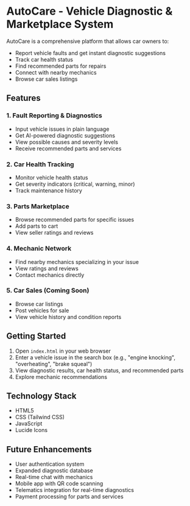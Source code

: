 # AutoCare - Vehicle Diagnostic & Marketplace System

AutoCare is a comprehensive platform that allows car owners to:
- Report vehicle faults and get instant diagnostic suggestions
- Track car health status
- Find recommended parts for repairs
- Connect with nearby mechanics
- Browse car sales listings

## Features

### 1. Fault Reporting & Diagnostics
- Input vehicle issues in plain language
- Get AI-powered diagnostic suggestions
- View possible causes and severity levels
- Receive recommended parts and services

### 2. Car Health Tracking
- Monitor vehicle health status
- Get severity indicators (critical, warning, minor)
- Track maintenance history

### 3. Parts Marketplace
- Browse recommended parts for specific issues
- Add parts to cart
- View seller ratings and reviews

### 4. Mechanic Network
- Find nearby mechanics specializing in your issue
- View ratings and reviews
- Contact mechanics directly

### 5. Car Sales (Coming Soon)
- Browse car listings
- Post vehicles for sale
- View vehicle history and condition reports

## Getting Started

1. Open `index.html` in your web browser
2. Enter a vehicle issue in the search box (e.g., "engine knocking", "overheating", "brake squeal")
3. View diagnostic results, car health status, and recommended parts
4. Explore mechanic recommendations

## Technology Stack

- HTML5
- CSS (Tailwind CSS)
- JavaScript
- Lucide Icons

## Future Enhancements

- User authentication system
- Expanded diagnostic database
- Real-time chat with mechanics
- Mobile app with QR code scanning
- Telematics integration for real-time diagnostics
- Payment processing for parts and services